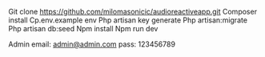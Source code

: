 
Git clone https://github.com/milomasonicic/audioreactiveapp.git
Composer install
Cp.env.example env
Php artisan key generate
Php artisan:migrate
Php artisan db:seed
Npm install
Npm run dev


Admin
email: admin@admin.com
pass: 123456789

